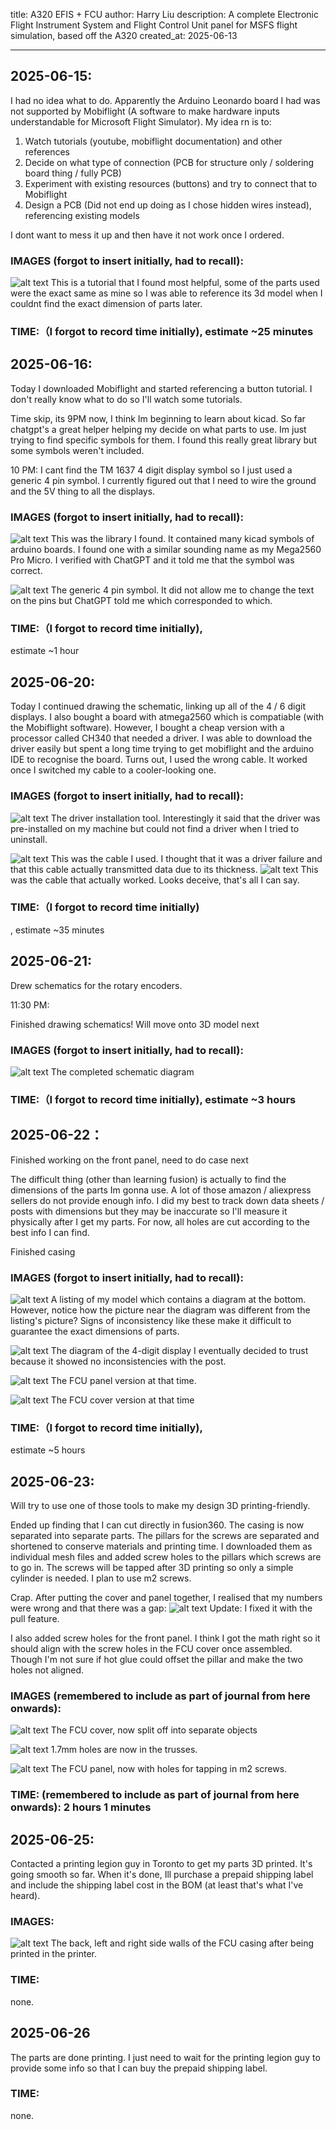 title: A320 EFIS + FCU
author: Harry Liu
description: A complete Electronic Flight Instrument System and Flight Control Unit panel for MSFS flight simulation, based off the A320
created_at: 2025-06-13

-----------------------------------------------------

<h2>2025-06-15:</h2>

I had no idea what to do. Apparently the Arduino Leonardo board I had was not supported by Mobiflight (A software to make hardware inputs understandable for Microsoft Flight Simulator). My idea rn is to:

1. Watch tutorials (youtube, mobiflight documentation) and other references
2. Decide on what type of connection (PCB for structure only / soldering board thing / fully PCB)
3. Experiment with existing resources (buttons) and try to connect that to Mobiflight
4. Design a PCB (Did not end up doing as I chose hidden wires instead), referencing existing models

I dont want to mess it up and then have it not work once I ordered.

<h3>IMAGES (forgot to insert initially, had to recall):</h3>

![alt text](Assets/{006A0AA3-C53E-4BF4-90D4-DFC635821DB1}.png)
This is a tutorial that I found most helpful, some of the parts used were the exact same as mine so I was able to reference its 3d model when I couldnt find the exact dimension of parts later.

<h3>TIME:（I forgot to record time initially), estimate ~25 minutes</h3>



<h2>2025-06-16:</h2>

Today I downloaded Mobiflight and started referencing a button tutorial. I don't really know what to do so I'll watch some tutorials.

Time skip, its 9PM now, I think Im beginning to learn about kicad. So far chatgpt's a great helper helping my decide on what parts to use. Im just trying to find specific symbols for them. I found this really great library but some symbols weren't included. 

10 PM: I cant find the TM 1637 4 digit display symbol so I just used a generic 4 pin symbol. I currently figured out that I need to wire the ground and the 5V thing to all the displays.

<h3>IMAGES (forgot to insert initially, had to recall):</h3>

![alt text](Assets/{BF42E258-31F5-424A-AE57-8EDF84792AA8}.png)
This was the library I found. It contained many kicad symbols of arduino boards. I found one with a similar sounding name as my Mega2560 Pro Micro. I verified with ChatGPT and it told me that the symbol was correct.

![alt text](Assets/{03511328-8371-42F2-8558-20519265484A}.png)
The generic 4 pin symbol. It did not allow me to change the text on the pins but ChatGPT told me which corresponded to which.

<h3>TIME:（I forgot to record time initially),</h3> estimate ~1 hour



<h2>2025-06-20:</h2>

Today I continued drawing the schematic, linking up all of the 4 / 6 digit displays. I also bought a board with atmega2560 which is compatiable (with the Mobiflight software). However, I bought a cheap version with a processor called CH340 that needed a driver. I was able to download the driver easily but spent a long time trying to get mobiflight and the arduino IDE to recognise the board. Turns out, I used the wrong cable. It worked once I switched my cable to a cooler-looking one.

<h3>IMAGES (forgot to insert initially, had to recall):</h3>

![alt text](Assets/{E6DEC7E2-82EC-4A08-9586-B7AB15D43F47}.png)
The driver installation tool. Interestingly it said that the driver was pre-installed on my machine but could not find a driver when I tried to uninstall.

![alt text](Assets/IMG_20250623_170620.jpg)
This was the cable I used. I thought that it was a driver failure and that this cable actually transmitted data due to its thickness.
![alt text](Assets/IMG_20250623_170539.jpg)
This was the cable that actually worked. Looks deceive, that's all I can say.

<h3>TIME:（I forgot to record time initially)</h3>, estimate ~35 minutes



<h2>2025-06-21:</h2>

Drew schematics for the rotary encoders.

11:30 PM:

Finished drawing schematics! Will move onto 3D model next

<h3>IMAGES (forgot to insert initially, had to recall):</h3>

![alt text](Assets/{BF90E44C-8AFE-4934-B31E-95F017390DAC}.png)
The completed schematic diagram

<h3>TIME:（I forgot to record time initially), estimate ~3 hours</h3>



<h2>2025-06-22：</h2>

Finished working on the front panel, need to do case next

The difficult thing (other than learning fusion) is actually to find the dimensions of the parts Im gonna use. A lot of those amazon / aliexpress sellers do not provide enough info. I did my best to track down data sheets / posts with dimensions but they may be inaccurate so I'll measure it physically after I get my parts. For now, all holes are cut according to the best info I can find.

Finished casing

<h3>IMAGES (forgot to insert initially, had to recall):</h3>

![alt text](Assets/image.png)
A listing of my model which contains a diagram at the bottom. However, notice how the picture near the diagram was different from the listing's picture? Signs of inconsistency like these make it difficult to guarantee the exact dimensions of parts.

![alt text](Assets/image-1.png)
The diagram of the 4-digit display I eventually decided to trust because it showed no inconsistencies with the post.

![alt text](Assets/{36C88A8F-CC9F-434F-930D-8AE9430665AE}.png)
The FCU panel version at that time.

![alt text](Assets/{0C386C8B-F39E-4B7C-9FEB-41FFE35DBD55}.png)
The FCU cover version at that time

<h3>TIME:（I forgot to record time initially),</h3> estimate ~5 hours



<h2>2025-06-23:</h2>

Will try to use one of those tools to make my design 3D printing-friendly. 

Ended up finding that I can cut directly in fusion360. The casing is now separated into separate parts. The pillars for the screws are separated and shortened to conserve materials and printing time. I downloaded them as individual mesh files and added screw holes to the pillars which screws are to go in. The screws will be tapped after 3D printing so only a simple cylinder is needed. I plan to use m2 screws.

Crap. After putting the cover and panel together, I realised that my numbers were wrong and that there was a gap:
![alt text](Assets/{DD00D0FC-9FB3-45BD-9D91-5937A67CFC00}.png) 
Update: I fixed it with the pull feature.

I also added screw holes for the front panel. I think I got the math right so it should align with the screw holes in the FCU cover once assembled. Though I'm not sure if hot glue could offset the pillar and make the two holes not aligned.

<h3>IMAGES (remembered to include as part of journal from here onwards):</h3>

![alt text](Assets/{54EBFF67-152B-491E-8188-83E1CDC7AFCB}.png)
The FCU cover, now split off into separate objects

![alt text](Assets/{328C979E-660C-4C35-B66C-8C0696C78CEF}.png)
1.7mm holes are now in the trusses.

![alt text](Assets/{0879782E-7165-493F-8B71-AC701F02BF39}.png)
The FCU panel, now with holes for tapping in m2 screws.

<h3>TIME: (remembered to include as part of journal from here onwards): 2 hours 1 minutes</h3>


<h2>2025-06-25:</h2>

Contacted a printing legion guy in Toronto to get my parts 3D printed. It's going smooth so far. When it's done, Ill purchase a prepaid shipping label and include the shipping label cost in the BOM (at least that's what I've heard).

<h3>IMAGES:</h3>

![alt text](Assets/image-2.png)
The back, left and right side walls of the FCU casing after being printed in the printer.

<h3>TIME:</h3> none.



<h2>2025-06-26</h2>

The parts are done printing. I just need to wait for the printing legion guy to provide some info so that I can buy the prepaid shipping label.

<h3>TIME:</h3> none.